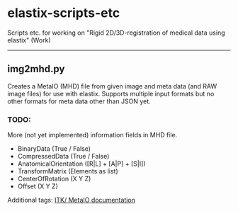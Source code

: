 # elastix-scripts-etc
Scripts etc. for working on "Rigid 2D/3D-registration of medical data using elastix" (Work)

---

## img2mhd.py
Creates a MetaIO (MHD) file from given image and meta data (and RAW image files) for use with elastix.
Supports multiple input formats but no other formats for meta data other than JSON yet.


### TODO:
More (not yet implemented) information fields in MHD file.
- BinaryData (True / False)
- CompressedData (True / False)
- AnatomicalOrientation ([R|L] + [A|P] + [S|I])
- TransformMatrix (Elements as list)
- CenterOfRotation (X Y Z)
- Offset (X Y Z)

Additional tags: [ITK/ MetaIO documentation](https://itk.org/Wiki/ITK/MetaIO/Documentation#Reference:_Tags_of_MetaImage)
